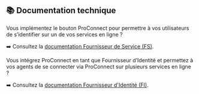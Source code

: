 ## 📚 Documentation technique

Vous implémentez le bouton ProConnect pour permettre à vos utilisateurs de s’identifier sur un de vos services en ligne ?

➡️ Consultez la [documentation Fournisseur de Service (FS)](./fournisseur-service/index.md).

Vous intégrez ProConnect en tant que Fournisseur d’Identité et permettez à vos agents de se connecter via ProConnect sur plusieurs services en ligne ?

➡️ Consultez la [documentation Fournisseur d'Identité (FI)](./fournisseur-identite/index.md).
